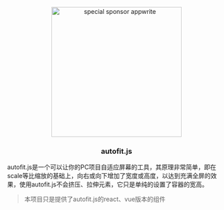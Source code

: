 <p align="center">
  <a target="_blank" href="https://jshub.cn/">
  <img alt="special sponsor appwrite" src="https://raw.githubusercontent.com/995231030/autofit.js/master/autofit.png" width="300">
  </a>
</p>

<p align="center">
  <h3 align="center">autofit.js</h3>
</p>

<center><font face="黑体" size=26></font></center>

autofit.js是一个可以让你的PC项目自适应屏幕的工具，其原理非常简单，即在scale等比缩放的基础上，向右或向下增加了宽度或高度，以达到充满全屏的效果，使用autofit.js不会挤压、拉伸元素，它只是单纯的设置了容器的宽高。

> 本项目只是提供了autofit.js的react、vue版本的组件
